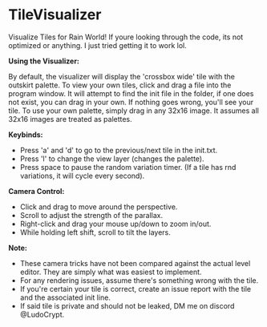 # TileVisualizer
 Visualize Tiles for Rain World! If youre looking through the code, its not optimized or anything. I just tried getting it to work lol.
 
**Using the Visualizer:**

By default, the visualizer will display the 'crossbox wide' tile with the outskirt palette. To view your own tiles, click and drag a file into the program window. It will attempt to find the init file in the folder, if one does not exist, you can drag in your own. If nothing goes wrong, you'll see your tile. To use your own palette, simply drag in any 32x16 image. It assumes all 32x16 images are treated as palettes.

**Keybinds:**

- Press 'a' and 'd' to go to the previous/next tile in the init.txt.
- Press 'l' to change the view layer (changes the palette).
- Press space to pause the random variation timer. (If a tile has rnd variations, it will cycle every second).

**Camera Control:**

- Click and drag to move around the perspective.
- Scroll to adjust the strength of the parallax.
- Right-click and drag your mouse up/down to zoom in/out.
- While holding left shift, scroll to tilt the layers.

**Note:**

- These camera tricks have not been compared against the actual level editor. They are simply what was easiest to implement.
- For any rendering issues, assume there's something wrong with the tile.
- If you're certain your tile is correct, create an issue report with the tile and the associated init line.
- If said tile is private and should not be leaked, DM me on discord @LudoCrypt.
